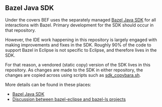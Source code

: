 ## Bazel Java SDK

Under the covers BEF uses the separately managed [Bazel Java SDK](https://github.com/salesforce/bazel-java-sdk)
   for all interactions with Bazel.
Primary development for the SDK should occur in that repository.

However, the IDE work happening in this repository is largely engaged with making improvements and
  fixes in the SDK.
Roughly 90% of the code to support Bazel in Eclipse is not specific to Eclipse, and therefore lives
  in the SDK.

For that reason, a vendored (static copy) version of the SDK lives in this repository.
As changes are made to the SDK in either repository, the changes are copied across
  using scripts such as [sdk_copybara.sh](../../sdk_copybara.sh).

More details can be found in these places:
- [Bazel Java SDK](https://github.com/salesforce/bazel-java-sdk)
- [Discussion between bazel-eclipse and bazel-ls projects](https://github.com/salesforce/bazel-eclipse/issues/237)
